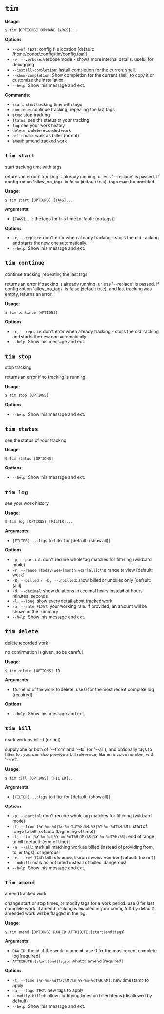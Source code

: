 # `tim`

**Usage**:

```console
$ tim [OPTIONS] COMMAND [ARGS]...
```

**Options**:

* `--conf TEXT`: config file location  [default: /home/conor/.config/tim/config.toml]
* `-v, --verbose`: verbose mode - shows more internal details. useful for debugging
* `--install-completion`: Install completion for the current shell.
* `--show-completion`: Show completion for the current shell, to copy it or customize the installation.
* `--help`: Show this message and exit.

**Commands**:

* `start`: start tracking time with tags
* `continue`: continue tracking, repeating the last tags
* `stop`: stop tracking
* `status`: see the status of your tracking
* `log`: see your work history
* `delete`: delete recorded work
* `bill`: mark work as billed (or not)
* `amend`: amend tracked work

## `tim start`

start tracking time with tags

returns an error if tracking is already running, unless &#x27;--replace&#x27; is passed.
if config option &#x27;allow_no_tags&#x27; is false (default true), tags must be provided.

**Usage**:

```console
$ tim start [OPTIONS] [TAGS]...
```

**Arguments**:

* `[TAGS]...`: the tags for this time  [default: (no tags)]

**Options**:

* `-r, --replace`: don&#x27;t error when already tracking - stops the old tracking and starts the new one automatically.
* `--help`: Show this message and exit.

## `tim continue`

continue tracking, repeating the last tags

returns an error if tracking is already running, unless &#x27;--replace&#x27; is passed.
if config option &#x27;allow_no_tags&#x27; is false (default true), and last tracking was empty, returns an error.

**Usage**:

```console
$ tim continue [OPTIONS]
```

**Options**:

* `-r, --replace`: don&#x27;t error when already tracking - stops the old tracking and starts the new one automatically.
* `--help`: Show this message and exit.

## `tim stop`

stop tracking

returns an error if no tracking is running.

**Usage**:

```console
$ tim stop [OPTIONS]
```

**Options**:

* `--help`: Show this message and exit.

## `tim status`

see the status of your tracking

**Usage**:

```console
$ tim status [OPTIONS]
```

**Options**:

* `--help`: Show this message and exit.

## `tim log`

see your work history

**Usage**:

```console
$ tim log [OPTIONS] [FILTER]...
```

**Arguments**:

* `[FILTER]...`: tags to filter for  [default: (show all)]

**Options**:

* `-p, --partial`: don&#x27;t require whole tag matches for filtering (wildcard mode)
* `-r, --range [today|week|month|year|all]`: the range to view  [default: week]
* `-B, --billed / -b, --unbilled`: show billed or unbilled only  [default: (all)]
* `-d, --decimal`: show durations in decimal hours instead of hours, minutes, seconds
* `-l, --long`: show every detail about tracked work
* `-a, --rate FLOAT`: your working rate. if provided, an amount will be shown in the summary
* `--help`: Show this message and exit.

## `tim delete`

delete recorded work

no confirmation is given, so be careful!

**Usage**:

```console
$ tim delete [OPTIONS] ID
```

**Arguments**:

* `ID`: the id of the work to delete. use 0 for the most recent complete log  [required]

**Options**:

* `--help`: Show this message and exit.

## `tim bill`

mark work as billed (or not)

supply one or both of &#x27;--from&#x27; and &#x27;--to&#x27; (or &#x27;--all&#x27;), and optionally tags to filter for. you can also provide a bill reference, like an invoice number, with &#x27;--ref&#x27;.

**Usage**:

```console
$ tim bill [OPTIONS] [FILTER]...
```

**Arguments**:

* `[FILTER]...`: tags to filter for  [default: (show all)]

**Options**:

* `-p, --partial`: don&#x27;t require whole tag matches for filtering (wildcard mode)
* `-f, --from [%Y-%m-%d|%Y-%m-%dT%H:%M:%S|%Y-%m-%dT%H:%M]`: start of range to bill  [default: (beginning of time)]
* `-t, --to [%Y-%m-%d|%Y-%m-%dT%H:%M:%S|%Y-%m-%dT%H:%M]`: end of range to bill  [default: (end of time)]
* `-a, --all`: mark all matching work as billed (instead of providing from, to, or tags). dangerous!
* `-r, --ref TEXT`: bill reference, like an invoice number  [default: (no ref)]
* `--unbill`: mark as not billed instead of billed. dangerous!
* `--help`: Show this message and exit.

## `tim amend`

amend tracked work

change start or stop times, or modify tags for a work period. use 0 for last complete work.
if amend tracking is enabled in your config (off by default), amended work will be flagged in the log.

**Usage**:

```console
$ tim amend [OPTIONS] RAW_ID ATTRIBUTE:{start|end|tags}
```

**Arguments**:

* `RAW_ID`: the id of the work to amend. use 0 for the most recent complete log  [required]
* `ATTRIBUTE:{start|end|tags}`: what to amend  [required]

**Options**:

* `-t, --time [%Y-%m-%dT%H:%M:%S|%Y-%m-%dT%H:%M]`: new timestamp to apply
* `-a, --tags TEXT`: new tags to apply
* `--modify-billed`: allow modifying times on billed items (disallowed by default)
* `--help`: Show this message and exit.
